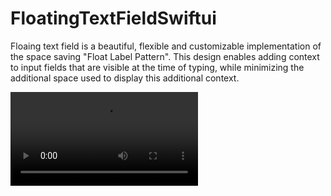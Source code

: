# FloatingTextFieldSwiftui
Floaing text field  is a beautiful, flexible and customizable implementation of the space saving "Float Label Pattern". This design enables adding context to input fields that are visible at the time of typing, while minimizing the additional space used to display this additional context. 


![Output sample](https://github.com/Vinitha-Sparkout/FloatingTextFieldSwiftui/blob/master/Screens/demo_video.mp4)
